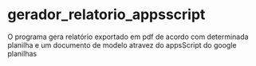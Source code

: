 # gerador_relatorio_appsscript
O programa gera relatório exportado em pdf de acordo com determinada planilha e um documento de modelo atravez do appsScript do google planilhas 
